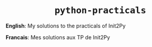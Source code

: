 
# <h1 align="center"> `python-practicals` </h1>

**English**: My solutions to the practicals of Init2Py

**Francais**: Mes solutions aux TP de Init2Py
